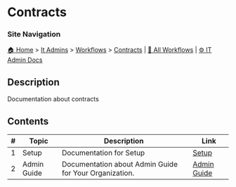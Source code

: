 <!-- description: Documentation about contracts -->

# Contracts

### Site Navigation
[🏠 Home](../../../README.md) > [It Admins](../../README.md) > [Workflows](../README.md) > [Contracts](README.md) | [📂 All Workflows](../../../users/users.md) | [⚙ IT Admin Docs](../../../it-admins/README.md)

## Description
Documentation about contracts

## Contents

| **#** | **Topic** | **Description** | **Link** |
|---|---|---|---|
| 1 | Setup | Documentation for Setup | [Setup](setup/) |
| 2 | Admin Guide | Documentation about Admin Guide for Your Organization. | [Admin Guide](admin-guide.md) |